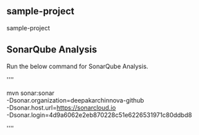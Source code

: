 ## sample-project
sample-project

## SonarQube Analysis
Run the below command for SonarQube Analysis.

''''

mvn sonar:sonar \
  -Dsonar.organization=deepakarchinnova-github \
  -Dsonar.host.url=https://sonarcloud.io \
  -Dsonar.login=4d9a6062e2eb870228c51e6226531971c80ddbd8

''''
